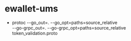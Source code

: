 # ewallet-ums

- protoc --go_out=. --go_opt=paths=source_relative \
   --go-grpc_out=. --go-grpc_opt=paths=source_relative \
   token_validation.proto

